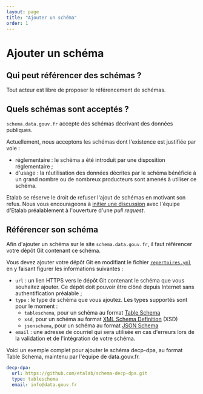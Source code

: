 ```yaml
---
layout: page
title: "Ajouter un schéma"
order: 1
---
```

# Ajouter un schéma

## Qui peut référencer des schémas ?
Tout acteur est libre de proposer le référencement de schémas.

## Quels schémas sont acceptés ?
`schema.data.gouv.fr` accepte des schémas décrivant des données publiques.

Actuellement, nous acceptons les schémas dont l'existence est justifiée par voie :
- réglementaire : le schéma a été introduit par une disposition réglementaire ;
- d'usage : la réutilisation des données décrites par le schéma bénéficie à un grand nombre ou de nombreux producteurs sont amenés à utiliser ce schéma.

Etalab se réserve le droit de refuser l'ajout de schémas en motivant son refus. Nous vous encourageons à [initier une discussion](https://github.com/etalab/schema.data.gouv.fr/issues) avec l'équipe d'Etalab préalablement à l'ouverture d'une _pull request_.

## Référencer son schéma
Afin d'ajouter un schéma sur le site `schema.data.gouv.fr`, il faut référencer votre dépôt Git contenant ce schéma.

Vous devez ajouter votre dépôt Git en modifiant le fichier [`repertoires.yml`](https://github.com/etalab/schema.data.gouv.fr/blob/master/aggregateur/repertoires.yml) en y faisant figurer les informations suivantes :

- `url` : un lien HTTPS vers le dépôt Git contenant le schéma que vous souhaitez ajouter. Ce dépôt doit pouvoir être clôné depuis Internet sans authentification préalable ;
- `type` : le type de schéma que vous ajoutez. Les types supportés sont pour le moment :
    + `tableschema`, pour un schéma au format [Table Schema](https://frictionlessdata.io/specs/table-schema/)
    + `xsd`, pour un schéma au format [XML Schema Definition](https://www.w3.org/TR/xmlschema11-1/) (XSD)
    + `jsonschema`, pour un schéma au format [JSON Schema](https://json-schema.org/)
- `email` : une adresse de courriel qui sera utilisée en cas d'erreurs lors de la validation et de l'intégration de votre schéma.

Voici un exemple complet pour ajouter le schéma decp-dpa, au format Table Schema, maintenu par l'équipe de data.gouv.fr.
```yml
decp-dpa:
  url: https://github.com/etalab/schema-decp-dpa.git
  type: tableschema
  email: info@data.gouv.fr
```
